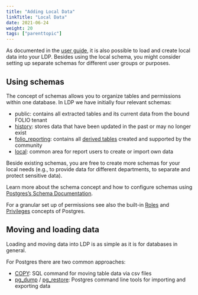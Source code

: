 ```yaml
---
title: "Adding Local Data"
linkTitle: "Local Data"
date: 2021-06-24
weight: 20
tags: ["parenttopic"]
---
```


As documented in the [user guide](https://github.com/library-data-platform/ldp/blob/1.1.11/doc/User_Guide.md#4-local-tables), it is also possible to load and create local data into your LDP. Besides using the local schema, you might consider setting up separate schemas for different user groups or purposes. 

## Using schemas
The concept of schemas allows you to organize tables and permissions within one database. In LDP we have initially four relevant schemas:

* public: contains all extracted tables and its current data from the bound FOLIO tenant
* [history](https://github.com/library-data-platform/ldp/blob/1.1.11/doc/User_Guide.md#5-historical-data): stores data that have been updated in the past or may no longer exist
* [folio_reporting](https://github.com/folio-org/folio-analytics/blob/release-1.0/sql/derived_tables/README.md): contains all [derived tables](https://github.com/folio-org/folio-analytics/tree/release-1.0/sql/derived_tables) created and supported by the community 
* [local](https://github.com/library-data-platform/ldp/blob/1.1.11/doc/User_Guide.md#4-local-tables): common area for report users to create or import own data

Beside existing schemas, you are free to create more schemas for your local needs (e.g., to provide data for different departments, to separate and protect sensitive data). 

Learn more about the schema concept and how to configure schemas using [Postgres’s Schema Documentation](https://www.postgresql.org/docs/11/ddl-schemas.html#DDL-SCHEMAS-PRIV).

For a granular set up of permissions see also the built-in [Roles](https://www.postgresql.org/docs/11/user-manag.html) and [Privileges](https://www.postgresql.org/docs/11/ddl-priv.html) concepts of Postgres. 

## Moving and loading data 
Loading and moving data into LDP is as simple as it is for databases in general.

For Postgres there are two common approaches:

* [COPY](https://www.postgresql.org/docs/11/sql-copy.html): SQL command for moving table data via csv files 
* [pg_dump](https://www.postgresql.org/docs/11/app-pgdump.html) / [pg_restore](https://www.postgresql.org/docs/11/app-pgrestore.html): Postgres command line tools for importing and exporting data 